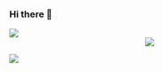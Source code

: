 ### Hi there 👋
<img src="https://readme-typing-svg.herokuapp.com/?lines=越努力，越幸运;今天也要开心啊&font=Roboto" />

<div align="center">
    <img src="https://metrics.lecoq.io/ArmandRo?template=classic&config.timezone=Asia%2FShanghai">
</div>

![](https://github-readme-stats.vercel.app/api/top-langs?username=ArmandRo&theme=dark&layout=compact)

